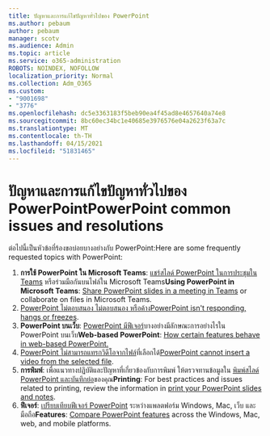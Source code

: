```yaml
---
title: ปัญหาและการแก้ไขปัญหาทั่วไปของ PowerPoint
ms.author: pebaum
author: pebaum
manager: scotv
ms.audience: Admin
ms.topic: article
ms.service: o365-administration
ROBOTS: NOINDEX, NOFOLLOW
localization_priority: Normal
ms.collection: Adm_O365
ms.custom:
- "9001698"
- "3776"
ms.openlocfilehash: dc5e3363183f5beb90ea4f45ad8e4657640a74e8
ms.sourcegitcommit: 8bc60ec34bc1e40685e3976576e04a2623f63a7c
ms.translationtype: MT
ms.contentlocale: th-TH
ms.lasthandoff: 04/15/2021
ms.locfileid: "51831465"
---
```

# <a name="powerpoint-common-issues-and-resolutions"></a><span data-ttu-id="9b286-102">ปัญหาและการแก้ไขปัญหาทั่วไปของ PowerPoint</span><span class="sxs-lookup"><span data-stu-id="9b286-102">PowerPoint common issues and resolutions</span></span>

<span data-ttu-id="9b286-103">ต่อไปนี้เป็นหัวข้อที่ร้องขอบ่อยบางอย่างกับ PowerPoint:</span><span class="sxs-lookup"><span data-stu-id="9b286-103">Here are some frequently requested topics with PowerPoint:</span></span>

1. <span data-ttu-id="9b286-104">**การใช้ PowerPoint ใน Microsoft Teams**: [แชร์สไลด์ PowerPoint ในการประชุมใน Teams](https://support.microsoft.com/office/share-content-in-a-meeting-in-teams-fcc2bf59-aecd-4481-8f99-ce55dd836ce8#ID0EABAAA=Desktop) หรือร่วมมือกันบนไฟล์ใน Microsoft Teams</span><span class="sxs-lookup"><span data-stu-id="9b286-104">**Using PowerPoint in Microsoft Teams**: [Share PowerPoint slides in a meeting in Teams](https://support.microsoft.com/office/share-content-in-a-meeting-in-teams-fcc2bf59-aecd-4481-8f99-ce55dd836ce8#ID0EABAAA=Desktop) or collaborate on files in Microsoft Teams.</span></span>
1. <span data-ttu-id="9b286-105">[PowerPoint ไม่ตอบสนอง ไม่ตอบสนอง หรือค้าง](https://support.office.com/article/PowerPoint-isn-t-responding-hangs-or-freezes-652ede6e-e3d2-449a-a07f-8c800dfb948d)</span><span class="sxs-lookup"><span data-stu-id="9b286-105">[PowerPoint isn't responding, hangs or freezes](https://support.office.com/article/PowerPoint-isn-t-responding-hangs-or-freezes-652ede6e-e3d2-449a-a07f-8c800dfb948d).</span></span>
1. <span data-ttu-id="9b286-106">**PowerPoint บนเว็บ**: [PowerPoint มีฟีเจอร์](https://support.microsoft.com/office/how-certain-features-behave-in-web-based-powerpoint-a931f0c8-1305-4428-8f7c-9cfa00ef28c5)บางอย่างมีลักษณะการอย่างไรใน PowerPoint บนเว็บ</span><span class="sxs-lookup"><span data-stu-id="9b286-106">**Web-based PowerPoint**: [How certain features behave in web-based PowerPoint.](https://support.microsoft.com/office/how-certain-features-behave-in-web-based-powerpoint-a931f0c8-1305-4428-8f7c-9cfa00ef28c5)</span></span>
1. <span data-ttu-id="9b286-107">[PowerPoint ไม่สามารถแทรกวิดีโอจากไฟล์](https://support.office.com/article/PowerPoint-cannot-insert-a-video-from-the-selected-file-acd46430-9e0c-4dca-9484-19cf0afdde7c)ที่เลือกได้</span><span class="sxs-lookup"><span data-stu-id="9b286-107">[PowerPoint cannot insert a video from the selected file](https://support.office.com/article/PowerPoint-cannot-insert-a-video-from-the-selected-file-acd46430-9e0c-4dca-9484-19cf0afdde7c).</span></span>
1. <span data-ttu-id="9b286-108">**การพิมพ์**: เพื่อแนวทางปฏิบัติและปัญหาที่เกี่ยวข้องกับการพิมพ์ ให้ตรวจทานข้อมูลใน [พิมพ์สไลด์ PowerPoint และบันทึกย่อ](https://support.office.com/article/Print-your-PowerPoint-slides-handouts-or-notes-194d4320-aa03-478b-9300-df25f0d15dc4)ของคุณ</span><span class="sxs-lookup"><span data-stu-id="9b286-108">**Printing**: For best practices and issues related to printing, review the information in [print your PowerPoint slides and notes](https://support.office.com/article/Print-your-PowerPoint-slides-handouts-or-notes-194d4320-aa03-478b-9300-df25f0d15dc4).</span></span> 
1. <span data-ttu-id="9b286-109">**ฟีเจอร์**: [เปรียบเทียบฟีเจอร์ PowerPoint](https://support.office.com/article/Compare-PowerPoint-features-on-different-platforms-90986850-227c-4b25-938e-1c5838166b8b#bm11) ระหว่างแพลตฟอร์ม Windows, Mac, เว็บ และมือถือ</span><span class="sxs-lookup"><span data-stu-id="9b286-109">**Features**: [Compare PowerPoint features](https://support.office.com/article/Compare-PowerPoint-features-on-different-platforms-90986850-227c-4b25-938e-1c5838166b8b#bm11) across the Windows, Mac, web, and mobile platforms.</span></span>
